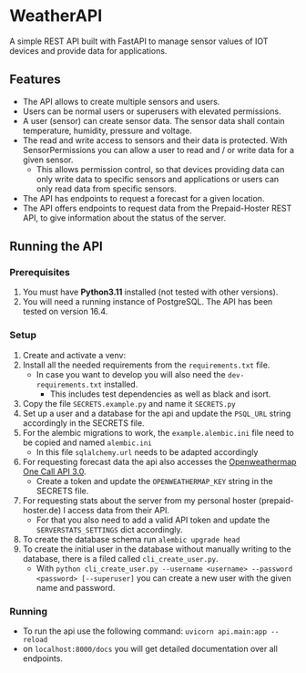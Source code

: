 # WeatherAPI
A simple REST API built with FastAPI to manage sensor values of IOT devices and provide data for applications.

## Features
- The API allows to create multiple sensors and users.
- Users can be normal users or superusers with elevated permissions.
- A user (sensor) can create sensor data. The sensor data shall contain temperature, humidity, pressure and voltage.
- The read and write access to sensors and their data is protected. With SensorPermissions you can allow a user to read and / or write data for a given sensor.
  - This allows permission control, so that devices providing data can only write data to specific sensors and applications or users can only read data from specific sensors.
- The API has endpoints to request a forecast for a given location.
- The API offers endpoints to request data from the Prepaid-Hoster REST API, to give information about the status of the server.

## Running the API
### Prerequisites
1. You must have **Python3.11** installed (not tested with other versions).
2. You will need a running instance of PostgreSQL. The API has been tested on version 16.4.

### Setup
1. Create and activate a venv:
2. Install all the needed requirements from the `requirements.txt` file.
    - In case you want to develop you will also need the `dev-requirements.txt` installed.
      - This includes test dependencies as well as black and isort.
3. Copy the file `SECRETS.example.py` and name it `SECRETS.py`
4. Set up a user and a database for the api and update the `PSQL_URL` string accordingly in the SECRETS file.
5. For the alembic migrations to work, the `example.alembic.ini` file need to be copied and named `alembic.ini`
   - In this file `sqlalchemy.url` needs to be adapted accordingly
6. For requesting forecast data the api also accesses the [Openweathermap One Call API 3.0](https://openweathermap.org/api/one-call-3).
    - Create a token and update the `OPENWEATHERMAP_KEY` string in the SECRETS file.
7. For requesting stats about the server from my personal hoster (prepaid-hoster.de) I access data from their API.
    - For that you also need to add a valid API token and update the `SERVERSTATS_SETTINGS` dict accordingly.
8. To create the database schema run `alembic upgrade head`
9. To create the initial user in the database without manually writing to the database, there is a filed called `cli_create_user.py`.
   - With `python cli_create_user.py --username <username> --password <password> [--superuser]` you can create a new user with the given name and password.

### Running
- To run the api use the following command: `uvicorn api.main:app --reload`
- on `localhost:8000/docs` you will get detailed documentation over all endpoints.